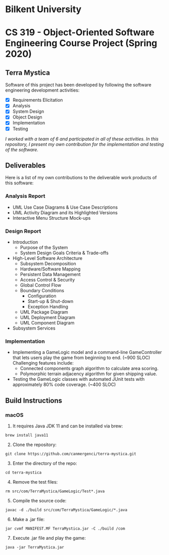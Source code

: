 # Bilkent University
# CS 319 - Object-Oriented Software Engineering Course Project (Spring 2020)

## Terra Mystica

Software of this project has been developed by following the software engineering development activities:
- [x] Requirements Elicitation
- [x] Analysis
- [x] System Design
- [x] Object Design
- [x] Implementation
- [x] Testing

*I worked with a team of 6 and participated in all of these activities. In this repository, I present my own contribution for the implementation and testing of the software.*

## Deliverables

Here is a list of my own contributions to the deliverable work products of this software:

### Analysis Report

- UML Use Case Diagrams & Use Case Descriptions
- UML Activity Diagram and its Highlighted Versions
- Interactive Menu Structure Mock-ups

### Design Report

- Introduction
  - Purpose of the System
  - System Design Goals Criteria & Trade-offs
- High-Level Software Architecture
  - Subsystem Decomposition
  - Hardware/Software Mapping
  - Persistent Data Management
  - Access Control & Security
  - Global Control Flow
  - Boundary Conditions
    - Configuration
    - Start-up & Shut-down
    - Exception Handling
  - UML Package Diagram
  - UML Deployment Diagram
  - UML Component Diagram
- Subsystem Services

### Implementation

- Implementing a GameLogic model and a command-line GameController that lets users play the game from beginning to end. (~900 SLOC)
  Challenging features include:
  - Connected components graph algorithm to calculate area scoring.
  - Polymorphic terrain adjacency algorithm for given shipping value.
- Testing the GameLogic classes with automated JUnit tests with approximately 80% code coverage. (~400 SLOC)

## Build Instructions

### macOS

1. It requires Java JDK 11 and can be installed via brew:

```
brew install java11
```

2. Clone the repository:

```
git clone https://github.com/canmergenci/terra-mystica.git
```

3. Enter the directory of the repo:

```
cd terra-mystica
```

4. Remove the test files:

```
rm src/com/TerraMystica/GameLogic/Test*.java
```

5. Compile the source code:

```
javac -d ./build src/com/TerraMystica/GameLogic/*.java
```

6. Make a .jar file:

```
jar cvmf MANIFEST.MF TerraMystica.jar -C ./build /com
```

7. Execute .jar file and play the game:

```
java -jar TerraMystica.jar
```